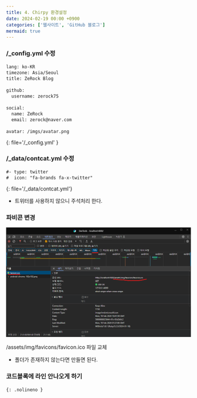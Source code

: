 ```yaml
---
title: 4. Chirpy 환경설정
date: 2024-02-19 00:00 +0900
categories: ['웹사이트', 'GitHub 블로그']
mermaid: true
---
```


### /_config.yml 수정
```
lang: ko-KR
timezone: Asia/Seoul
title: ZeRock Blog

github:
  username: zerock75

social:
  name: ZeRock
  email: zerock@naver.com 

avatar: /imgs/avatar.png
```
{: file='/_config.yml' }


### /_data/contcat.yml 수정
```
#- type: twitter
#  icon: "fa-brands fa-x-twitter"
```
{: file='/_data/contcat.yml'}
- 트위터를 사용하지 않으니 주석처리 한다.


### 파비콘 변경
![파비콘변경](/imgs/websites/github-blog/theme-setting/favicon.png)

/assets/img/favicons/favicon.ico 파일 교체
 - 폴더가 존재하지 않는다면 만들면 된다.


### 코드블록에 라인 안나오게 하기
`{: .nolineno }`
